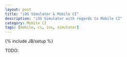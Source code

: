 ```yaml
---
layout: post
title: "iOS Simulator & Mobile CI"
description: "iOS Simulator with regards to Mobile CI"
category: Mobile CI
tags: [mobile, ci, ios, simulator]
---
```

{% include JB/setup %}

TODO:

<!--more-->
